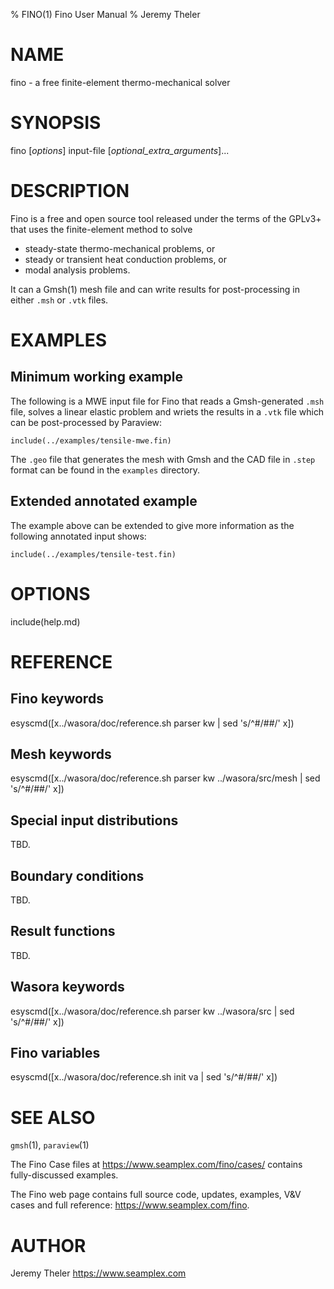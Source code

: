 % FINO(1) Fino User Manual
% Jeremy Theler

# NAME

fino - a free finite-element thermo-mechanical solver

# SYNOPSIS

fino [*options*] input-file [*optional_extra_arguments*]...


# DESCRIPTION

Fino is a free and open source tool released under the terms of the GPLv3+ that uses the finite-element method to solve

 * steady-state thermo-mechanical problems, or
 * steady or transient heat conduction problems, or
 * modal analysis problems.

It can a Gmsh(1) mesh file and can write results for post-processing in either `.msh` or `.vtk` files.

 
# EXAMPLES

## Minimum working example

The following is a MWE input file for Fino that reads a Gmsh-generated `.msh` file, solves a linear elastic problem and wriets the results in a `.vtk` file which can be post-processed by Paraview:

```
include(../examples/tensile-mwe.fin)
```

The `.geo` file that generates the mesh with Gmsh and the CAD file in `.step` format can be found in the `examples` directory.

## Extended annotated example

The example above can be extended to give more information as the following annotated input shows:

```
include(../examples/tensile-test.fin)
```

 
# OPTIONS

include(help.md)

# REFERENCE

## Fino keywords

esyscmd([x../wasora/doc/reference.sh parser kw | sed 's/^#/##/' x])


## Mesh keywords

esyscmd([x../wasora/doc/reference.sh parser kw ../wasora/src/mesh  | sed 's/^#/##/' x])


## Special input distributions

TBD.


## Boundary conditions

TBD.


## Result functions

TBD.


## Wasora keywords

esyscmd([x../wasora/doc/reference.sh parser kw ../wasora/src  | sed 's/^#/##/' x])


## Fino variables

esyscmd([x../wasora/doc/reference.sh init va  | sed 's/^#/##/' x])


# SEE ALSO

`gmsh`(1), `paraview`(1)

The Fino Case files at <https://www.seamplex.com/fino/cases/> contains fully-discussed examples.

The Fino web page contains full source code, updates, examples, V&V cases and full reference:
<https://www.seamplex.com/fino>.

# AUTHOR

Jeremy Theler <https://www.seamplex.com>
